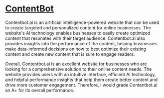 # [ContentBot](https://contentbot.ai/)

Contentbot.ai is an artificial intelligence-powered website that can be used to create targeted and personalized content for online businesses. The website's AI technology enables businesses to easily create optimized content that resonates with their target audience. Contentbot.ai also provides insights into the performance of the content, helping businesses make data-informed decisions on how to best optimize their existing content and create new content that is sure to engage readers.

Overall, Contentbot.ai is an excellent website for businesses who are looking for a comprehensive solution to their online content needs. The website provides users with an intuitive interface, efficient AI technology, and helpful performance insights that help them create better content and drive more customer engagement. Therefore, I would grade Contentbot.ai an A+ for its overall performance.
